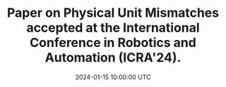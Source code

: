 ---
title: "Paper on Physical Unit Mismatches accepted at the International Conference in Robotics and Automation (ICRA'24)."
date: 2024-01-15 10:00:00 UTC
---